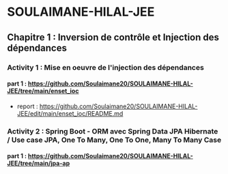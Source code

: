 # SOULAIMANE-HILAL-JEE
## Chapitre 1 : Inversion de contrôle et Injection des dépendances


### Activity 1 : Mise en oeuvre de l'injection des dépendances


#### part 1 : https://github.com/Soulaimane20/SOULAIMANE-HILAL-JEE/tree/main/enset_ioc

- report : https://github.com/Soulaimane20/SOULAIMANE-HILAL-JEE/edit/main/enset_ioc/README.md
  
### Activity 2 : Spring Boot - ORM avec Spring Data JPA Hibernate / Use case JPA, One To Many, One To One, Many To Many Case

#### part 1 : https://github.com/Soulaimane20/SOULAIMANE-HILAL-JEE/tree/main/jpa-ap
